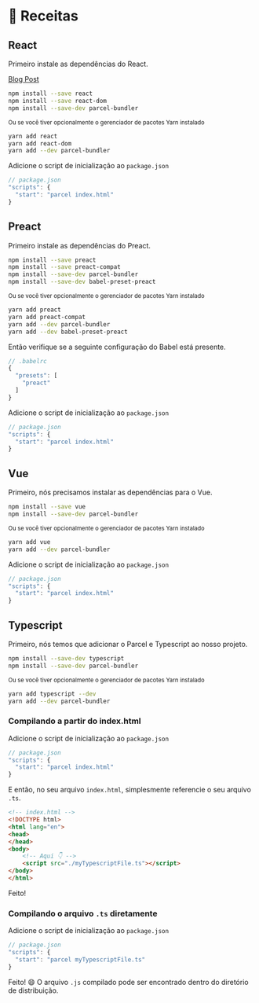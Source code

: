 # 🍰 Receitas

## React

Primeiro instale as dependências do React.

[Blog Post](http://blog.jakoblind.no/react-parcel/)

```bash
npm install --save react
npm install --save react-dom
npm install --save-dev parcel-bundler
```

<sub>Ou se você tiver opcionalmente o gerenciador de pacotes Yarn instalado</sub>

```bash
yarn add react
yarn add react-dom
yarn add --dev parcel-bundler
```

Adicione o script de inicialização ao `package.json`

```javascript
// package.json
"scripts": {
  "start": "parcel index.html"
}
```

## Preact

Primeiro instale as dependências do Preact.

```bash
npm install --save preact
npm install --save preact-compat
npm install --save-dev parcel-bundler
npm install --save-dev babel-preset-preact
```

<sub>Ou se você tiver opcionalmente o gerenciador de pacotes Yarn instalado</sub>

```bash
yarn add preact
yarn add preact-compat
yarn add --dev parcel-bundler
yarn add --dev babel-preset-preact
```

Então verifique se a seguinte configuração do Babel está presente.

```javascript
// .babelrc
{
  "presets": [
    "preact"
  ]
}
```

Adicione o script de inicialização ao `package.json`

```javascript
// package.json
"scripts": {
  "start": "parcel index.html"
}
```

## Vue

Primeiro, nós precisamos instalar as dependências para o Vue.

```bash
npm install --save vue
npm install --save-dev parcel-bundler
```

<sub>Ou se você tiver opcionalmente o gerenciador de pacotes Yarn instalado</sub>

```bash
yarn add vue
yarn add --dev parcel-bundler
```

Adicione o script de inicialização ao `package.json`

```javascript
// package.json
"scripts": {
  "start": "parcel index.html"
}
```

## Typescript

Primeiro, nós temos que adicionar o Parcel e Typescript ao nosso projeto.

```bash
npm install --save-dev typescript
npm install --save-dev parcel-bundler
```

<sub>Ou se você tiver opcionalmente o gerenciador de pacotes Yarn instalado</sub>

```bash
yarn add typescript --dev
yarn add --dev parcel-bundler
```

### Compilando a partir do index.html

Adicione o script de inicialização ao `package.json`

```javascript
// package.json
"scripts": {
  "start": "parcel index.html"
}
```

E então, no seu arquivo `index.html`, simplesmente referencie o seu arquivo `.ts`.

```html
<!-- index.html -->
<!DOCTYPE html>
<html lang="en">
<head>
</head>
<body>
    <!-- Aqui 👇 -->
    <script src="./myTypescriptFile.ts"></script>
</body>
</html>
```

Feito!

### Compilando o arquivo `.ts` diretamente

Adicione o script de inicialização ao `package.json`

```javascript
// package.json
"scripts": {
  "start": "parcel myTypescriptFile.ts"
}
```

Feito! 😄 O arquivo `.js` compilado pode ser encontrado dentro do diretório de distribuição.
